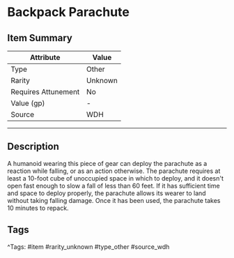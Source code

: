 # Backpack Parachute

## Item Summary

| Attribute            | Value                        |
|----------------------|------------------------------|
| Type                 | Other |
| Rarity               | Unknown             |
| Requires Attunement  | No                |
| Value (gp)           | -    |
| Source               | WDH |

---

## Description

A humanoid wearing this piece of gear can deploy the parachute as a reaction while falling, or as an action otherwise. The parachute requires at least a 10-foot cube of unoccupied space in which to deploy, and it doesn't open fast enough to slow a fall of less than 60 feet. If it has sufficient time and space to deploy properly, the parachute allows its wearer to land without taking falling damage. Once it has been used, the parachute takes 10 minutes to repack.

## Tags

^Tags: #item #rarity_unknown #type_other #source_wdh